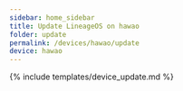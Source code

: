 ```yaml
---
sidebar: home_sidebar
title: Update LineageOS on hawao
folder: update
permalink: /devices/hawao/update
device: hawao
---
```

{% include templates/device_update.md %}
